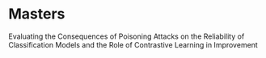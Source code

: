 # Masters
 Evaluating the Consequences of Poisoning Attacks on the Reliability of Classification Models and the Role of Contrastive Learning in Improvement
